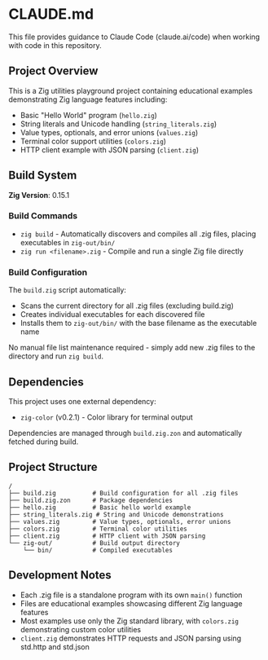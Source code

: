 # CLAUDE.md

This file provides guidance to Claude Code (claude.ai/code) when working with code in this repository.

## Project Overview

This is a Zig utilities playground project containing educational examples demonstrating Zig language features including:

- Basic "Hello World" program (`hello.zig`)
- String literals and Unicode handling (`string_literals.zig`)
- Value types, optionals, and error unions (`values.zig`)
- Terminal color support utilities (`colors.zig`)
- HTTP client example with JSON parsing (`client.zig`)

## Build System

**Zig Version**: 0.15.1

### Build Commands

- `zig build` - Automatically discovers and compiles all .zig files, placing executables in `zig-out/bin/`
- `zig run <filename>.zig` - Compile and run a single Zig file directly

### Build Configuration

The `build.zig` script automatically:
- Scans the current directory for all .zig files (excluding build.zig)
- Creates individual executables for each discovered file
- Installs them to `zig-out/bin/` with the base filename as the executable name

No manual file list maintenance required - simply add new .zig files to the directory and run `zig build`.

## Dependencies

This project uses one external dependency:
- `zig-color` (v0.2.1) - Color library for terminal output

Dependencies are managed through `build.zig.zon` and automatically fetched during build.

## Project Structure

```
/
├── build.zig          # Build configuration for all .zig files
├── build.zig.zon      # Package dependencies
├── hello.zig          # Basic hello world example
├── string_literals.zig # String and Unicode demonstrations
├── values.zig         # Value types, optionals, error unions
├── colors.zig         # Terminal color utilities
├── client.zig         # HTTP client with JSON parsing
└── zig-out/           # Build output directory
    └── bin/           # Compiled executables
```

## Development Notes

- Each .zig file is a standalone program with its own `main()` function
- Files are educational examples showcasing different Zig language features
- Most examples use only the Zig standard library, with `colors.zig` demonstrating custom color utilities
- `client.zig` demonstrates HTTP requests and JSON parsing using std.http and std.json